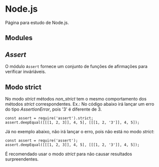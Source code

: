 # Node.js

Página para estudo de Node.js.

## __Modules__
## _Assert_
O módulo `Assert` fornece um conjunto de funções de afirmações para verificar inváriáveis.

## Modo strict
No modo _strict_ métodos *non_strict* tem o mesmo comportamento dos métodos _strict_ correspondentes.
Ex.:
No código abaixo irá lançar um erro do tipo _AssertionError_, pois '3' é diferente de 3.
```
const assert = require('assert').strict;
assert.deepEqual([[[1, 2, 3]], 4, 5], [[[1, 2, '3']], 4, 5]);
```

Já no exemplo abaixo, não irá lançar o erro, pois não está no modo _strict_:
```
const assert = require('assert');
assert.deepEqual([[[1, 2, 3]], 4, 5], [[[1, 2, '3']], 4, 5]);
```
É recomendado usar o modo _strict_ para não causar resultados surpreendentes.